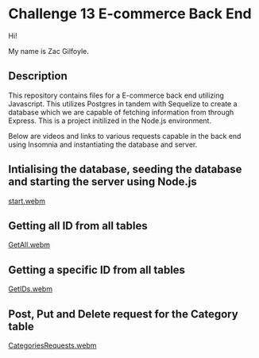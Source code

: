 # Challenge 13 E-commerce Back End
Hi!

My name is Zac Gilfoyle.

## Description
This repository contains files for a E-commerce back end utilizing Javascript. This utilizes Postgres in tandem with Sequelize to create a database which we are capable of fetching information from through Express. 
This is a project initilized in the Node.js environment.

Below are videos and links to various requests capable in the back end using Insomnia and instantiating the database and server.

## Intialising the database, seeding the database and starting the server using Node.js
[start.webm](https://github.com/ZACGIL/Challenge-13-E-commerce-back-end/assets/30303489/a44338c7-c482-426b-b982-d063ea9a0344)

## Getting all ID from all tables
[GetAll.webm](https://github.com/ZACGIL/Challenge-13-E-commerce-back-end/assets/30303489/4a79f9de-0458-4bcc-97fa-fcc1dfeb6e91)

## Getting a specific ID from all tables
[GetIDs.webm](https://github.com/ZACGIL/Challenge-13-E-commerce-back-end/assets/30303489/83a818a1-657e-47fe-a745-e4c554068003)

## Post, Put and Delete request for the Category table
[CategoriesRequests.webm](https://github.com/ZACGIL/Challenge-13-E-commerce-back-end/assets/30303489/8c3443ab-b8e9-4628-a21f-85edf364321d)
